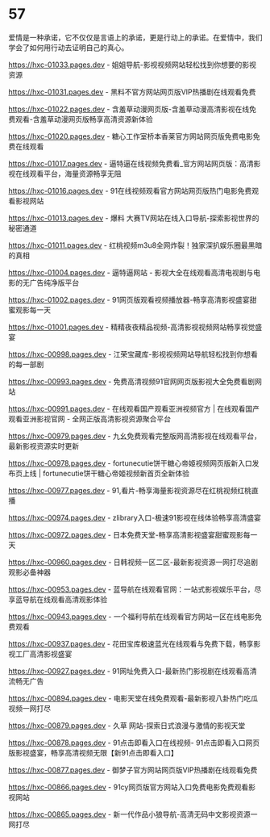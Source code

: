 # 57
爱情是一种承诺，它不仅仅是言语上的承诺，更是行动上的承诺。在爱情中，我们学会了如何用行动去证明自己的真心。

https://hxc-01033.pages.dev - 姐姐导航-影视视频网站轻松找到你想要的影视资源

https://hxc-01031.pages.dev - 黑料不官方网站网页版VIP热播剧在线观看免费

https://hxc-01022.pages.dev - 含羞草动漫网页版-含羞草动漫高清影视在线免费观看-含羞草动漫网页版畅享高清资源新体验

https://hxc-01020.pages.dev - 糖心工作室桥本香莱官方网站网页版免费电影免费在线观看

https://hxc-01017.pages.dev - 逼特逼在线视频免费看_官方网站网页版：高清影视在线观看平台，海量资源畅享无阻

https://hxc-01016.pages.dev - 91在线视频观看官方网站网页版热门电影免费观看影视网站

https://hxc-01013.pages.dev - 爆料 大赛TV网站在线入口导航-探索影视世界的秘密通道

https://hxc-01011.pages.dev - 红桃视频m3u8全网炸裂！独家深扒娱乐圈最黑暗的真相

https://hxc-01004.pages.dev - 逼特逼网站 - 影视大全在线观看高清电视剧与电影的无广告纯净版平台

https://hxc-01002.pages.dev - 91网页版观看视频播放器-畅享高清影视盛宴甜蜜观影每一天

https://hxc-01001.pages.dev - 精精夜夜精品视频-高清影视视频网站畅享视觉盛宴

https://hxc-00998.pages.dev - 江荣宝藏库-影视视频网站导航轻松找到你想看的每一部剧

https://hxc-00993.pages.dev - 免费高清视频91官网网页版影视大全免费看剧网站

https://hxc-00991.pages.dev - 在线观看国产观看亚洲视频官方 | 在线观看国产观看亚洲影视官网 - 全网正版高清影视资源聚合平台

https://hxc-00979.pages.dev - 九幺免费观看完整版网高清影视在线观看平台，最新影视资源实时更新

https://hxc-00978.pages.dev - fortunecutie饼干糖心帝姬视频网页版新入口发布页上线 | fortunecutie饼干糖心帝姬视频新首页全新体验

https://hxc-00977.pages.dev - 91,看片-畅享海量影视资源尽在红桃视频红桃直播

https://hxc-00974.pages.dev - zlibrary入口-极速91影视在线体验畅享高清盛宴

https://hxc-00972.pages.dev - 日本免费天堂-畅享高清影视盛宴甜蜜观影每一天

https://hxc-00960.pages.dev - 日韩视频一区二区-最新影视资源一网打尽追剧观影必备神器

https://hxc-00953.pages.dev - 蓝导航在线观看官网：一站式影视娱乐平台，尽享蓝导航在线观看高清观影体验

https://hxc-00943.pages.dev - 一个福利导航在线观看官方网站一区在线电影免费观看

https://hxc-00937.pages.dev - 花田宝库极速蓝光在线观看与免费下载，畅享影视工厂高清影视盛宴

https://hxc-00927.pages.dev - 91网址免费入口-最新热门影视剧在线观看高清流畅无广告

https://hxc-00894.pages.dev - 电影天堂在线免费观看-最新影视八卦热门吃瓜视频一网打尽

https://hxc-00879.pages.dev - 久草 网站-探索日式浪漫与激情的影视天堂

https://hxc-00878.pages.dev - 91点击即看入口在线视频- 91点击即看入口网页版影视盛宴，畅享高清视频无限【新91点击即看入口】

https://hxc-00877.pages.dev - 御梦子官方网站网页版VIP热播剧在线观看免费

https://hxc-00866.pages.dev - 91cy网页版官方网站入口免费电影免费观看影视网站

https://hxc-00865.pages.dev - 新一代作品小狼导航-高清无码中文影视资源一网打尽
